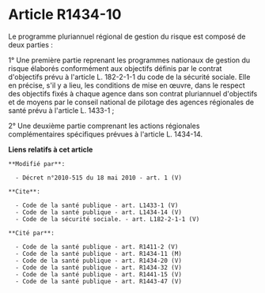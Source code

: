 # Article R1434-10

Le programme pluriannuel régional de gestion du risque est composé de deux parties : 

1° Une première partie reprenant les programmes nationaux de gestion du risque élaborés conformément aux objectifs définis
par le contrat d'objectifs prévu à l'article L. 182-2-1-1 du code de la sécurité sociale. Elle en précise, s'il y a lieu, les
conditions de mise en œuvre, dans le respect des objectifs fixés à chaque agence dans son contrat pluriannuel d'objectifs et
de moyens par le conseil national de pilotage des agences régionales de santé prévu à l'article L. 1433-1 ; 

2° Une deuxième partie comprenant les actions régionales complémentaires spécifiques prévues à l'article L. 1434-14.

**Liens relatifs à cet article**

	**Modifié par**:

	  - Décret n°2010-515 du 18 mai 2010 - art. 1 (V)

	**Cite**:

	  - Code de la santé publique - art. L1433-1 (V)
	  - Code de la santé publique - art. L1434-14 (V)
	  - Code de la sécurité sociale. - art. L182-2-1-1 (V)

	**Cité par**:

	  - Code de la santé publique - art. R1411-2 (V)
	  - Code de la santé publique - art. R1434-11 (M)
	  - Code de la santé publique - art. R1434-20 (V)
	  - Code de la santé publique - art. R1434-32 (V)
	  - Code de la santé publique - art. R1441-15 (V)
	  - Code de la santé publique - art. R1443-47 (V)

